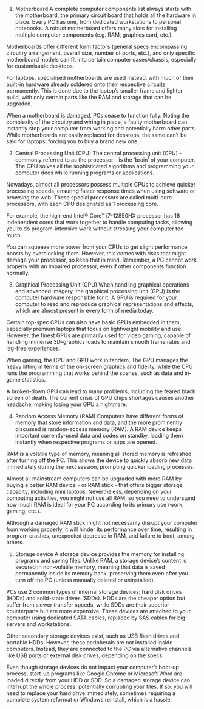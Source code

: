 1. Motherboard
A complete computer components list always starts with the motherboard, the primary circuit board that holds all the hardware in place. Every PC has one, from dedicated workstations to personal notebooks. A robust motherboard offers many slots for installing multiple computer components (e.g. RAM, graphics card, etc.).


Motherboards offer different form factors (general specs encompassing circuitry arrangement, overall size, number of ports, etc.), and only specific motherboard models can fit into certain computer cases/chassis, especially for customisable desktops.

For laptops, specialised motherboards are used instead, with much of their built-in hardware already soldered onto their respective circuits permanently. This is done due to the laptop’s smaller frame and lighter build, with only certain parts like the RAM and storage that can be upgraded.

When a motherboard is damaged, PCs cease to function fully. Noting the complexity of the circuitry and wiring in place, a faulty motherboard can instantly stop your computer from working and potentially harm other parts. While motherboards are easily replaced for desktops, the same can’t be said for laptops, forcing you to buy a brand new one.

2. Central Processing Unit (CPU)
The central processing unit (CPU) - commonly referred to as the processor - is the ‘brain’ of your computer. The CPU solves all the sophisticated algorithms and programming your computer does while running programs or applications.

Nowadays, almost all processors possess multiple CPUs to achieve quicker processing speeds, ensuring faster response times when using software or browsing the web. These special processors are called multi-core processors, with each CPU designated as 1 processing core. 


For example, the high-end Intel® Core™ i7-12850HX processor has 16 independent cores that work together to handle computing tasks, allowing you to do program-intensive work without stressing your computer too much.

You can squeeze more power from your CPUs to get slight performance boosts by overclocking them. However, this comes with risks that might damage your processor, so keep that in mind. Remember, a PC cannot work properly with an impaired processor, even if other components function normally.

3. Graphical Processing Unit (GPU)
When handling graphical operations and advanced imagery, the graphical processing unit (GPU) is the computer hardware responsible for it. A GPU is required for your computer to read and reproduce graphical representations and effects, which are almost present in every form of media today.

Certain top-spec CPUs can also have basic GPUs embedded in them, especially premium laptops that focus on lightweight mobility and use. However, the finest GPUs are primarily used for video gaming, capable of handling immense 3D-graphics loads to maintain smooth frame rates and lag-free experiences.

When gaming, the CPU and GPU work in tandem. The GPU manages the heavy lifting in terms of the on-screen graphics and fidelity, while the CPU runs the programming that works behind the scenes, such as data and in-game statistics.


A broken-down GPU can lead to many problems, including the feared black screen of death. The current crisis of GPU chips shortages causes another headache, making losing your GPU a nightmare.

4. Random Access Memory (RAM)
Computers have different forms of memory that store information and data, and the more prominently discussed is random-access memory (RAM). A RAM device keeps important currently-used data and codes on standby, loading them instantly when respective programs or apps are opened.

RAM is a volatile type of memory, meaning all stored memory is refreshed after turning off the PC. This allows the device to quickly absorb new data immediately during the next session, prompting quicker loading processes.

Almost all mainstream computers can be upgraded with more RAM by buying a better RAM device - or RAM stick - that offers bigger storage capacity, including mini laptops. Nevertheless, depending on your computing activities, you might not use all RAM, so you need to understand how much RAM is ideal for your PC according to its primary use (work, gaming, etc.).

Although a damaged RAM stick might not necessarily disrupt your computer from working properly, it will hinder its performance over time, resulting in program crashes, unexpected decrease in RAM, and failure to boot, among others.

5. Storage device
A storage device provides the memory for installing programs and saving files. Unlike RAM, a storage device’s content is secured in non-volatile memory, meaning that data is saved permanently inside its memory bank, preserving them even after you turn off the PC (unless manually deleted or uninstalled).

PCs use 2 common types of internal storage devices: hard disk drives (HDDs) and solid-state drives (SDDs). HDDs are the cheaper option but suffer from slower transfer speeds, while SDDs are their superior counterparts but are more expensive. These devices are attached to your computer using dedicated SATA cables, replaced by SAS cables for big servers and workstations.

Other secondary storage devices exist, such as USB flash drives and portable HDDs. However, these peripherals are not installed inside computers. Instead, they are connected to the PC via alternative channels like USB ports or external disk drives, depending on the specs.

Even though storage devices do not impact your computer’s boot-up process, start-up programs like Google Chrome or Microsoft Word are loaded directly from your HDD or SDD. So a damaged storage device can interrupt the whole process, potentially corrupting your files. If so, you will need to replace your hard drive immediately, sometimes requiring a complete system reformat or Windows reinstall, which is a hassle.
